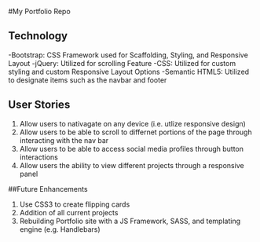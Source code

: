 #My Portfolio Repo

## Technology
-Bootstrap: CSS Framework used for Scaffolding, Styling, and Responsive Layout
-jQuery: Utilized for scrolling Feature
-CSS: Utilized for custom styling and custom Responsive Layout Options
-Semantic HTML5: Utilized to designate items such as the navbar and footer

## User Stories
1. Allow users to nativagate on any device (i.e. utlize responsive design)
2. Allow users to be able to scroll to differnet portions of the page through interacting with the nav bar
3. Allow users to be able to access social media profiles through button interactions
4. Allow users the ability to view different projects through a responsive panel

##Future Enhancements
1. Use CSS3 to create flipping cards
2. Addition of all current projects
3. Rebuilding Portfolio site with a JS Framework, SASS, and templating engine (e.g. Handlebars)